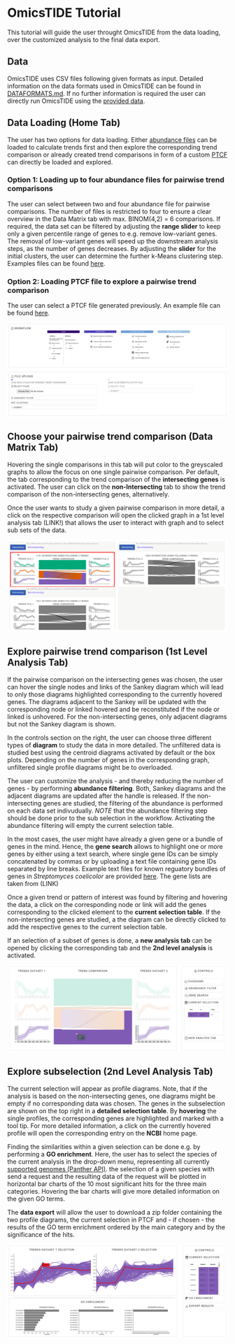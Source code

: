 # OmicsTIDE Tutorial
This tutorial will guide the user throught OmicsTIDE from the data loading, over the customized analysis to the final data export.

## Data 
OmicsTIDE uses CSV files following given formats as input. Detailed information on the data formats used in OmicsTIDE can be found in [DATAFORMATS.md](DATAFORMATS.md). If no further information is required the user can directly run OmicsTIDE using the [provided data](../static/data/test_data/).

## Data Loading (Home Tab)
The user has two options for data loading. Either [abundance files](DATAFORMATS.md/###-Abundance-Data) can be loaded to calculate trends first and then explore the corresponding trend comparison or already created trend comparisons in form of a custom [PTCF](DATAFORMATS.md/###-Pairwise-Trend-Comparison-Format-(PTCF)) can directly be loaded and explored.

### Option 1: Loading up to four abundance files for pairwise trend comparisons
The user can select between two and four abundance file for pairwise comparisons. The number of files is restricted to four to ensure a clear overview in the Data Matrix tab with max. BINOM(4,2) = 6 comparisons. If required, the data set can be filtered by adjusting the **range slider** to keep only a given percentile range of genes to e.g. remove low-variant genes. The removal of low-variant genes will speed up the downstream analysis steps, as the number of genes decreases. By adjusting the **slider** for the initial clusters, the user can determine the further k-Means clustering step. Examples files can be found [here](../static/data/test_data/qnorm_log2).

### Option 2: Loading PTCF file to explore a pairwise trend comparison
The user can select a PTCF file generated previously. An example file can be found [here](../static/data/test_data/ptcf).

<p align="center">
  <img src="../images/home.png" />
</p>

## Choose your pairwise trend comparison (Data Matrix Tab)
Hovering the single comparisons in this tab will put color to the greyscaled graphs to allow the focus on one single pairwise comparison. Per default, the tab corresponding to the trend comparison of the **intersecting genes** is activated. The user can click on the **non-Intersecting** tab to show the trend comparison of the non-intersecting genes, alternatively. 

Once the user wants to study a given pairwise comparison in more detail, a click on the respective comparison will open the clicked graph in a 1st level analysis tab (LINK!) that allows the user to interact with graph and to select sub sets of the data. 
<p align="center">
  <img src="../images/One.svg" />
</p>

## Explore pairwise trend comparison (1st Level Analysis Tab)

If the pairwise comparison on the intersecting genes was chosen, the user can hover the single nodes and links of the Sankey diagram which will lead to only those diagrams highlighted corresponding to the currently hovered genes. The diagrams adjacent to the Sankey will be updated with the corresponding node or linked hovered and be reconstituted if the node or linked is unhovered. For the non-intersecting genes, only adjacent diagrams but not the Sankey diagram is shown.

In the controls section on the right, the user can choose three different types of **diagram** to study the data in more detailed. The unfiltered data is studied best using the centroid diagrams activated by default or the box plots. Depending on the number of genes in the corresponding graph, unfiltered single profile diagrams might be to overloaded.

The user can customize the analysis - and thereby reducing the number of genes - by performing **abundance filtering**. Both, Sankey diagrams and the adjacent diagrams are updated after the handle is released. If the non-intersecting genes are studied, the filtering of the abundance is performed on each data set indivudually. *NOTE* that the abundance filtering step should be done prior to the sub selection in the workflow. Activating the abundance filtering will empty the current selection table.

In the most cases, the user might have already a given gene or a bundle of genes in the mind. Hence, the **gene search** allows to highlight one or more genes by either using a text search, where single gene IDs can be simply concatenated by commas or by uploading a text file containing gene IDs separated by line breaks. Example text files for known reguatory bundles of genes in *Streptomyces coelicolor* are provided [here](../static/test_data/genelist_Streptomyces_coelicolor). The gene lists are taken from (LINK)

Once a given trend or pattern of interest was found by filtering and hovering the data, a click on the corresponding node or link will add the genes corresponding to the clicked element to the **current selection table**. If the non-intersecting genes are studied, a the diagram can be directly clicked to add the respective genes to the current selection table.

If an selection of a subset of genes is done, a **new analysis tab** can be opened by clicking the corresponding tab and the **2nd level analysis** is activated. 
<p align="center">
  <img src="../images/Two.svg" />
</p>

## Explore subselection (2nd Level Analysis Tab)
The current selection will appear as profile diagrams. Note, that if the analysis is based on the non-intersecting genes, one diagrams might be empty if no corresponding data was chosen. The genes in the subselection are shown on the top right in a **detailed selection table**. By **hovering** the single profiles, the corresponding genes are highlighted and marked with a tool tip. For more detailed information, a click on the currently hovered profile will open the corresponding entry on the **NCBI** home page.

Finding the similarities within a given selection can be done e.g. by performing a **GO enrichment**. Here, the user has to select the species of the current analysis in the drop-down menu, representing all currently [supported genomes (Panther API)](http://pantherdb.org/services/oai/pantherdb/supportedgenomes). the selection of a given species with send a request and the resulting data of the request will be plotted in horizontal bar charts of the 10 most significant hits for the three main categories. Hovering the bar charts will give more detailed information on the given GO terms. 

The **data export** will allow the user to download a zip folder containing the two profile diagrams, the current selection in PTCF and - if chosen - the results of the GO term enrichment ordered by the main category and by the significance of the hits. 

<p align="center">
  <img src="../images/Three.svg" />
</p>
